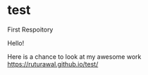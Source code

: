 # test
First Respoitory

Hello!



Here is a chance to look at my awesome work https://ruturawal.github.io/test/
